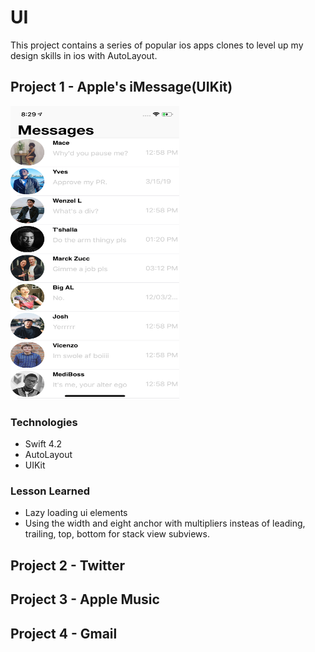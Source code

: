 # UI

This project contains a series of popular ios apps clones to level up my design skills in ios with AutoLayout.


## Project 1 - Apple's iMessage(UIKit)
<img src= "Screenshots/imessage.png" width = 270 height = 470></img>

### Technologies

* Swift 4.2
* AutoLayout
* UIKit

### Lesson Learned

* Lazy loading ui elements
* Using the width and eight anchor with multipliers insteas of leading, trailing, top, bottom for stack view subviews.

## Project 2 - Twitter
## Project 3 - Apple Music
## Project 4 - Gmail
